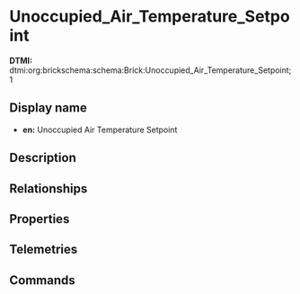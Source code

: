 # Unoccupied_Air_Temperature_Setpoint
**DTMI:** dtmi:org:brickschema:schema:Brick:Unoccupied_Air_Temperature_Setpoint;1
## Display name
- **en:** Unoccupied Air Temperature Setpoint
## Description
## Relationships
## Properties
## Telemetries
## Commands
